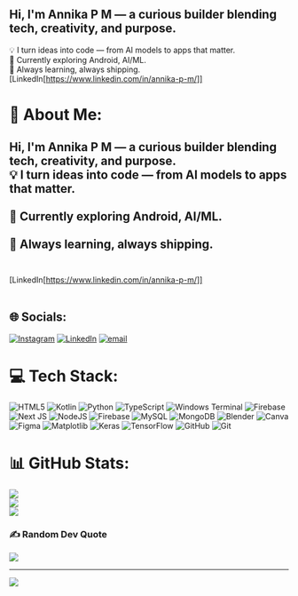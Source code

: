 ## Hi, I'm Annika P M — a curious builder blending tech, creativity, and purpose.
💡 I turn ideas into code — from AI models to apps that matter.<br>
🔭 Currently exploring Android, AI/ML.<br>
🚀 Always learning, always shipping.<br>
[LinkedIn[https://www.linkedin.com/in/annika-p-m/]]

# 💫 About Me:
## Hi, I'm Annika P M — a curious builder blending tech, creativity, and purpose.<br>💡 I turn ideas into code — from AI models to apps that matter.<br><br>🔭 Currently exploring Android, AI/ML.<br><br>🚀 Always learning, always shipping.<br><br>
[LinkedIn[https://www.linkedin.com/in/annika-p-m/]]<br><br>


## 🌐 Socials:
[![Instagram](https://img.shields.io/badge/Instagram-%23E4405F.svg?logo=Instagram&logoColor=white)](https://instagram.com/annikapm_) [![LinkedIn](https://img.shields.io/badge/LinkedIn-%230077B5.svg?logo=linkedin&logoColor=white)](https://linkedin.com/in/annika-p-m) [![email](https://img.shields.io/badge/Email-D14836?logo=gmail&logoColor=white)](mailto:annika.pm23@gmail.com) 

# 💻 Tech Stack:
![HTML5](https://img.shields.io/badge/html5-%23E34F26.svg?style=flat-square&logo=html5&logoColor=white) ![Kotlin](https://img.shields.io/badge/kotlin-%237F52FF.svg?style=flat-square&logo=kotlin&logoColor=white) ![Python](https://img.shields.io/badge/python-3670A0?style=flat-square&logo=python&logoColor=ffdd54) ![TypeScript](https://img.shields.io/badge/typescript-%23007ACC.svg?style=flat-square&logo=typescript&logoColor=white) ![Windows Terminal](https://img.shields.io/badge/Windows%20Terminal-%234D4D4D.svg?style=flat-square&logo=windows-terminal&logoColor=white) ![Firebase](https://img.shields.io/badge/firebase-%23039BE5.svg?style=flat-square&logo=firebase) ![Next JS](https://img.shields.io/badge/Next-black?style=flat-square&logo=next.js&logoColor=white) ![NodeJS](https://img.shields.io/badge/node.js-6DA55F?style=flat-square&logo=node.js&logoColor=white) ![Firebase](https://img.shields.io/badge/firebase-a08021?style=flat-square&logo=firebase&logoColor=ffcd34) ![MySQL](https://img.shields.io/badge/mysql-4479A1.svg?style=flat-square&logo=mysql&logoColor=white) ![MongoDB](https://img.shields.io/badge/MongoDB-%234ea94b.svg?style=flat-square&logo=mongodb&logoColor=white) ![Blender](https://img.shields.io/badge/blender-%23F5792A.svg?style=flat-square&logo=blender&logoColor=white) ![Canva](https://img.shields.io/badge/Canva-%2300C4CC.svg?style=flat-square&logo=Canva&logoColor=white) ![Figma](https://img.shields.io/badge/figma-%23F24E1E.svg?style=flat-square&logo=figma&logoColor=white) ![Matplotlib](https://img.shields.io/badge/Matplotlib-%23ffffff.svg?style=flat-square&logo=Matplotlib&logoColor=black) ![Keras](https://img.shields.io/badge/Keras-%23D00000.svg?style=flat-square&logo=Keras&logoColor=white) ![TensorFlow](https://img.shields.io/badge/TensorFlow-%23FF6F00.svg?style=flat-square&logo=TensorFlow&logoColor=white) ![GitHub](https://img.shields.io/badge/github-%23121011.svg?style=flat-square&logo=github&logoColor=white) ![Git](https://img.shields.io/badge/git-%23F05033.svg?style=flat-square&logo=git&logoColor=white)
# 📊 GitHub Stats:
![](https://github-readme-stats.vercel.app/api?username=annika-pm&theme=merko&hide_border=false&include_all_commits=true&count_private=true)<br/>
![](https://nirzak-streak-stats.vercel.app/?user=annika-pm&theme=merko&hide_border=false)<br/>
![](https://github-readme-stats.vercel.app/api/top-langs/?username=annika-pm&theme=merko&hide_border=false&include_all_commits=true&count_private=true&layout=compact)

### ✍️ Random Dev Quote
![](https://quotes-github-readme.vercel.app/api?type=horizontal&theme=merko)

---
[![](https://visitcount.itsvg.in/api?id=annika-pm&icon=7&color=8)](https://visitcount.itsvg.in)

<!-- Proudly created with GPRM ( https://gprm.itsvg.in ) -->
